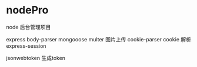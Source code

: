 # nodePro
node 后台管理项目

express
body-parser
mongooose
multer 图片上传
cookie-parser cookie 解析
express-session 

jsonwebtoken 生成token